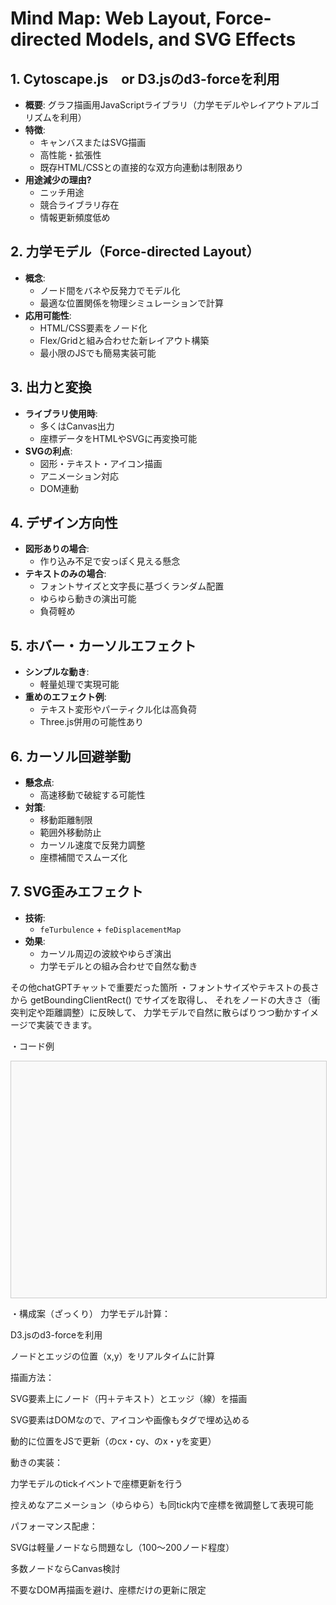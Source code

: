 # Mind Map: Web Layout, Force-directed Models, and SVG Effects

## 1. Cytoscape.js　or D3.jsのd3-forceを利用
- **概要**: グラフ描画用JavaScriptライブラリ（力学モデルやレイアウトアルゴリズムを利用）
- **特徴**:
  - キャンバスまたはSVG描画
  - 高性能・拡張性
  - 既存HTML/CSSとの直接的な双方向連動は制限あり
- **用途減少の理由?**
  - ニッチ用途
  - 競合ライブラリ存在
  - 情報更新頻度低め

## 2. 力学モデル（Force-directed Layout）
- **概念**:
  - ノード間をバネや反発力でモデル化
  - 最適な位置関係を物理シミュレーションで計算
- **応用可能性**:
  - HTML/CSS要素をノード化
  - Flex/Gridと組み合わせた新レイアウト構築
  - 最小限のJSでも簡易実装可能

## 3. 出力と変換
- **ライブラリ使用時**:
  - 多くはCanvas出力
  - 座標データをHTMLやSVGに再変換可能
- **SVGの利点**:
  - 図形・テキスト・アイコン描画
  - アニメーション対応
  - DOM連動

## 4. デザイン方向性
- **図形ありの場合**:
  - 作り込み不足で安っぽく見える懸念
- **テキストのみの場合**:
  - フォントサイズと文字長に基づくランダム配置
  - ゆらゆら動きの演出可能
  - 負荷軽め

## 5. ホバー・カーソルエフェクト
- **シンプルな動き**:
  - 軽量処理で実現可能
- **重めのエフェクト例**:
  - テキスト変形やパーティクル化は高負荷
  - Three.js併用の可能性あり

## 6. カーソル回避挙動
- **懸念点**:
  - 高速移動で破綻する可能性
- **対策**:
  - 移動距離制限
  - 範囲外移動防止
  - カーソル速度で反発力調整
  - 座標補間でスムーズ化

## 7. SVG歪みエフェクト
- **技術**:
  - `feTurbulence` + `feDisplacementMap`
- **効果**:
  - カーソル周辺の波紋やゆらぎ演出
  - 力学モデルとの組み合わせで自然な動き

その他chatGPTチャットで重要だった箇所
・フォントサイズやテキストの長さから getBoundingClientRect() でサイズを取得し、
それをノードの大きさ（衝突判定や距離調整）に反映して、
力学モデルで自然に散らばりつつ動かすイメージで実装できます。

・コード例
<!DOCTYPE html>
<html lang="ja">
<head>
<meta charset="UTF-8" />
<title>Force-Directed Layout with SVG and D3-force</title>
<script src="https://d3js.org/d3.v7.min.js"></script>
<style>
  svg {
    border: 1px solid #ccc;
    background: #f9f9f9;
  }
  .node circle {
    fill: #1f77b4;
    stroke: #333;
    stroke-width: 1.5px;
  }
  .node text {
    font-family: sans-serif;
    font-size: 12px;
    fill: #333;
    pointer-events: none; /* テキストへのイベントバブリング防止 */
  }
  .link {
    stroke: #999;
    stroke-opacity: 0.6;
    stroke-width: 1.5px;
  }
</style>
</head>
<body>

<svg width="800" height="600"></svg>

<script>
  const width = 800, height = 600;

  // ノードデータ（id, label, 任意のアイコンURLも持てる）
  const nodes = [
    {id: "A", label: "Node A"},
    {id: "B", label: "Node B"},
    {id: "C", label: "Node C"},
    {id: "D", label: "Node D"},
  ];

  // エッジデータ（source, target）
  const links = [
    {source: "A", target: "B"},
    {source: "A", target: "C"},
    {source: "B", target: "D"},
  ];

  const svg = d3.select("svg");

  // シミュレーション設定
  const simulation = d3.forceSimulation(nodes)
    .force("link", d3.forceLink(links).id(d => d.id).distance(150))
    .force("charge", d3.forceManyBody().strength(-300))
    .force("center", d3.forceCenter(width / 2, height / 2))
    .force("collision", d3.forceCollide().radius(40)) // ノードの重なり防止
    .alphaDecay(0.03); // 動きを少し控えめに

  // エッジ描画
  const link = svg.selectAll(".link")
    .data(links)
    .join("line")
    .attr("class", "link");

  // ノードグループ
  const node = svg.selectAll(".node")
    .data(nodes)
    .join("g")
    .attr("class", "node");

  // ノードの円
  node.append("circle")
    .attr("r", 20);

  // ノードラベル
  node.append("text")
    .text(d => d.label)
    .attr("dy", 4)
    .attr("text-anchor", "middle");

  // tickイベントで位置更新
  simulation.on("tick", () => {
    // エッジ
    link
      .attr("x1", d => d.source.x)
      .attr("y1", d => d.source.y)
      .attr("x2", d => d.target.x)
      .attr("y2", d => d.target.y);

    // ノード
    node
      .attr("transform", d => `translate(${d.x},${d.y})`);
  });

  // 控えめなゆらゆら効果の例（シンプルなノイズ）
  simulation.on("tick", () => {
    node.each(d => {
      d.x += (Math.random() - 0.5) * 0.5;
      d.y += (Math.random() - 0.5) * 0.5;
    });
  });

</script>

</body>
</html>

・構成案（ざっくり）
力学モデル計算：

D3.jsのd3-forceを利用

ノードとエッジの位置（x,y）をリアルタイムに計算

描画方法：

SVG要素上にノード（円＋テキスト）とエッジ（線）を描画

SVG要素はDOMなので、アイコンや画像も<image>タグで埋め込める

動的に位置をJSで更新（<circle>のcx・cy、<text>のx・yを変更）

動きの実装：

力学モデルのtickイベントで座標更新を行う

控えめなアニメーション（ゆらゆら）も同tick内で座標を微調整して表現可能

パフォーマンス配慮：

SVGは軽量ノードなら問題なし（100〜200ノード程度）

多数ノードならCanvas検討

不要なDOM再描画を避け、座標だけの更新に限定